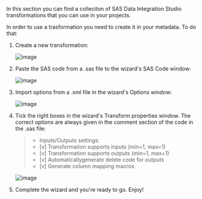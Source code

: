 In this section you can find a colleciton of SAS Data Integration Studio transformations that you can use in your projects.

In order to use a trasformation you need to create it in your metadata. To do that:

1. Create a new transformation:
   
   ![image](https://github.com/user-attachments/assets/6e0a9771-280e-4c0f-8613-450bf7a55c48)

2. Paste the SAS code from a .sas file to the wizard's SAS Code window:

   ![image](https://github.com/user-attachments/assets/9e1c6c8d-9dfe-45dc-8fb7-1852f2a85053)

3. Import options from a .xml file in the wizard's Options window:

   ![image](https://github.com/user-attachments/assets/5ad8bddf-6779-4c1f-92fe-f7239586a013)

4. Tick the right boxes in the wizard's Transform properties window. The correct options are always given in the comment section of the code in the .sas file:

   > * Inputs/Outputs settings:
   > * [v] Transformation supports inputs (min=1, max=1)
   > * [v] Transformation supports outputs (min=1, max=1)
   > * [v] Automaticallygenerate delete code for outputs
   > * [v] Generate column mapping macros
   
   ![image](https://github.com/user-attachments/assets/21406ffe-7032-4c2d-9623-11712e83717e)

5. Complete the wizard and you're ready to go. Enjoy!
